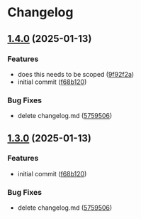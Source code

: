 # Changelog

## [1.4.0](https://github.com/landlockedboat/release-please-test/compare/api-v1.3.0...api@v1.4.0) (2025-01-13)


### Features

* does this needs to be scoped ([9f92f2a](https://github.com/landlockedboat/release-please-test/commit/9f92f2ac2879f1bd7feb138d467049d5d3648fa5))
* initial commit ([f68b120](https://github.com/landlockedboat/release-please-test/commit/f68b1208b8db627c9d3887c3077d6ceafebdbb7d))


### Bug Fixes

* delete changelog.md ([5759506](https://github.com/landlockedboat/release-please-test/commit/57595069db3051c1a4d04f92959f9762e798d85f))

## [1.3.0](https://github.com/landlockedboat/release-please-test/compare/v1.2.0...1.3.0) (2025-01-13)


### Features

* initial commit ([f68b120](https://github.com/landlockedboat/release-please-test/commit/f68b1208b8db627c9d3887c3077d6ceafebdbb7d))


### Bug Fixes

* delete changelog.md ([5759506](https://github.com/landlockedboat/release-please-test/commit/57595069db3051c1a4d04f92959f9762e798d85f))

